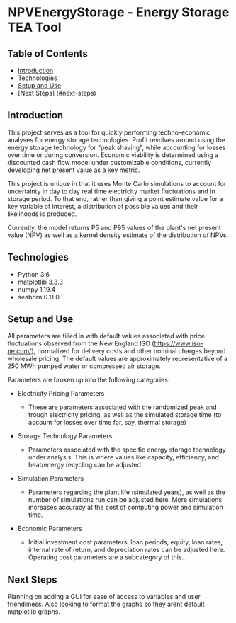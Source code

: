 # NPVEnergyStorage - Energy Storage TEA Tool

## Table of Contents

* [Introduction](#introduction)
* [Technologies](#technologies)
* [Setup and Use](#setup-and-use)
* [Next Steps] (#next-steps)


## Introduction

This project serves as a tool for quickly performing techno-economic analyses for energy storage technologies. 
Profit revolves around using the energy storage technology for "peak shaving", while accounting for losses over time or during conversion. Economic viability is determined using
a discounted cash flow model under customizable conditions, currently developing net present value as a key metric.

This project is unique in that it uses Monte Carlo simulations to account for uncertainty in day to day real time electricity market fluctuations and in storage period.
To that end, rather than giving a point estimate value for a key variable of interest, a distribution of possible values and their likelihoods is produced. 

Currently, the model returns P5 and P95 values of the plant's net present value (NPV) as well as a kernel density estimate of the distribution of NPVs.


## Technologies

* Python 3.6
* matplotlib 3.3.3
* numpy 1.19.4
* seaborn 0.11.0


## Setup and Use

All parameters are filled in with default values associated with price fluctuations observed from the New England ISO (https://www.iso-ne.com/), normalized for delivery costs
and other nominal charges beyond wholesale pricing. The default values are approximately representative of a 250 MWh pumped water or compressed air storage. 

Parameters are broken up into the following categories:
* Electricity Pricing Parameters
  * These are parameters associated with the randomized peak and trough electricity pricing, as well as the simulated storage time (to account for losses over time for, say, thermal storage)

* Storage Technology Parameters
  * Parameters associated with the specific energy storage technology under analysis. This is where values like capacity, efficiency, and heat/energy recycling can be adjusted.

* Simulation Parameters
  * Parameters regarding the plant life (simulated years), as well as the number of simulations run can be adjusted here. More simulations increases accuracy at the cost of computing power and simulation time.

* Economic Parameters
  * Initial investment cost parameters, loan periods, equity, loan rates, internal rate of return, and depreciation rates can be adjusted here. Operating cost parameters are a subcategory of this.

## Next Steps

Planning on adding a GUI for ease of access to variables and user friendliness. Also looking to format the graphs so they arent default matplotlib graphs.
